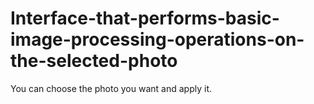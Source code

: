 # Interface-that-performs-basic-image-processing-operations-on-the-selected-photo
You can choose the photo you want and apply it.
